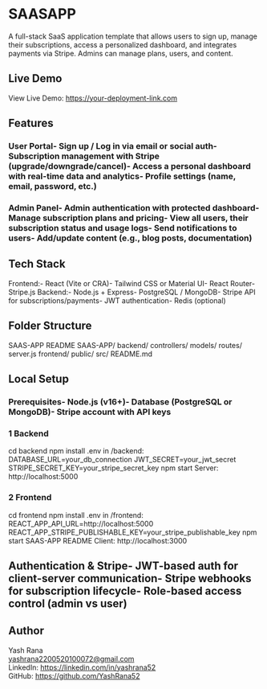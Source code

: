  #  SAASAPP
 A full-stack SaaS application template that allows users to sign up, manage their subscriptions, access a personalized
 dashboard, and integrates payments via Stripe. Admins can manage plans, users, and content.
 ##  Live Demo
 View Live Demo: https://your-deployment-link.com
 ##  Features
 ###  User Portal- Sign up / Log in via email or social auth- Subscription management with Stripe (upgrade/downgrade/cancel)- Access a personal dashboard with real-time data and analytics- Profile settings (name, email, password, etc.)
 ###  Admin Panel- Admin authentication with protected dashboard- Manage subscription plans and pricing- View all users, their subscription status and usage logs- Send notifications to users- Add/update content (e.g., blog posts, documentation)
 ##  Tech Stack
 Frontend:- React (Vite or CRA)- Tailwind CSS or Material UI- React Router- Stripe.js
 Backend:- Node.js + Express- PostgreSQL / MongoDB- Stripe API for subscriptions/payments- JWT authentication- Redis (optional)
 ##  Folder Structure
SAAS-APP README
 SAAS-APP/
 backend/
    controllers/
    models/
    routes/
    server.js
 frontend/
    public/
    src/
 README.md
 ##  Local Setup
 ###  Prerequisites- Node.js (v16+)- Database (PostgreSQL or MongoDB)- Stripe account with API keys
 ### 1 Backend
 cd backend
 npm install
 .env in /backend:
 DATABASE_URL=your_db_connection
 JWT_SECRET=your_jwt_secret
 STRIPE_SECRET_KEY=your_stripe_secret_key
 npm start
 Server: http://localhost:5000
 ### 2 Frontend
 cd frontend
 npm install
 .env in /frontend:
 REACT_APP_API_URL=http://localhost:5000
 REACT_APP_STRIPE_PUBLISHABLE_KEY=your_stripe_publishable_key
npm start
 SAAS-APP README
 Client: http://localhost:3000
 ##  Authentication & Stripe- JWT-based auth for client-server communication- Stripe webhooks for subscription lifecycle- Role-based access control (admin vs user)
 ##  Author
 Yash Rana  
 yashrana2200520100072@gmail.com  
 LinkedIn: https://linkedin.com/in/yashrana52  
 GitHub: https://github.com/YashRana52
